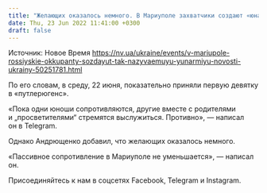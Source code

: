 ```yaml
---
title: "Желающих оказалось немного. В Мариуполе захватчики создают «юнармию» — советник мэра"
date: Thu, 23 Jun 2022 11:41:00 +0300
draft: false
---
```

Источник: Новое Время https://nv.ua/ukraine/events/v-mariupole-rossiyskie-okkupanty-sozdayut-tak-nazyvaemuyu-yunarmiyu-novosti-ukrainy-50251781.html


По его словам, в среду, 22 июня, показательно приняли первую девятку в «путлерюгенс».

«Пока одни юноши сопротивляются, другие вместе с родителями и „просветителями“ стремятся выслужиться. Противно», — написал он в Telegram.

Однако Андрющенко добавил, что желающих оказалось немного.

«Пассивное сопротивление в Мариуполе не уменьшается», — написал он.

Присоединяйтесь к нам в соцсетях Facebook, Telegram и Instagram.

